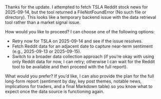 Thanks for the update. I attempted to fetch TSLA Reddit stock news for 2025-09-14, but the tool returned a FileNotFoundError (No such file or directory). This looks like a temporary backend issue with the data retrieval tool rather than a market signal issue.

How would you like to proceed? I can choose one of the following options:
- Retry now for TSLA on 2025-09-14 and see if the issue resolves.
- Fetch Reddit data for an adjacent date to capture near-term sentiment (e.g., 2025-09-13 or 2025-09-15).
- Switch to a broader data collection approach (if you’re okay with using only Reddit data for now, I can retry; otherwise I can wait for the Reddit tool to be available and then proceed with the full report).

What would you prefer? If you’d like, I can also provide the plan for the full long-form report (sentiment by day, key post themes, notable news, implications for traders, and a final Markdown table) so you know what to expect once the data source is functioning again.